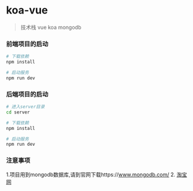 # koa-vue

> 技术栈 vue koa mongodb

### 前端项目的启动

``` bash
# 下载依赖
npm install

# 启动服务
npm run dev
```
### 后端项目的启动

``` bash
# 进入server目录
cd server

# 下载依赖
npm install

# 启动服务
npm run dev
```
### 注意事项
1.项目用到mongodb数据库,请到官网下载https://www.mongodb.com/
2. [淘宝网](http://www.taobao.com/)
